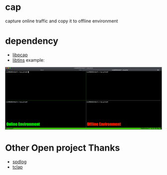# cap
capture online traffic and copy it to offline environment

# dependency

- [libpcap](https://github.com/the-tcpdump-group/libpcap)
- [libtins](https://github.com/mfontanini/libtins)
example:

![example](https://github.com/zeusxs/cap/blob/master/images/example.gif)
# Other Open project Thanks

- [spdlog](https://github.com/gabime/spdlog)
- [tclap](http://tclap.sourceforge.net/)
